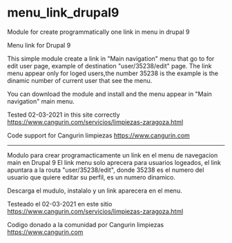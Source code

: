 # menu_link_drupal9

Module for create programmatically one link in menu in drupal 9 

Menu link for Drupal 9

This simple module create a link in  "Main navigation" menu that go to for edit user page, example of destination "user/35238/edit" page.
The link menu appear only for loged users,the number 35238 is the example is the dinamic number of current user that see the menu.

You can download the module and install and the menu appear in "Main navigation" main menu.

Tested 02-03-2021 in this site correctly https://www.cangurin.com/servicios/limpiezas-zaragoza.html

Code support for Cangurin limpiezas https://www.cangurin.com 

---------------------------------------------------------------------------------------------

Modulo para crear programacticamente un link en el menu de navegacion main en Drupal 9
El link menu solo aprecera para usuarios logeados, el link apuntara a la routa "user/35238/edit", donde 35238 es el numero del usuario que quiere editar su perfil, es un numero dinamico.

Descarga el mudulo, instalalo y un link aparecera en el menu.

Testeado el  02-03-2021 en este sitio https://www.cangurin.com/servicios/limpiezas-zaragoza.html

Codigo donado a la comunidad por Cangurin limpiezas https://www.cangurin.com 




